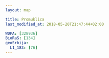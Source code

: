 ```yaml
---
layout: map

title: Promuklica
last_modified_at: 2018-05-20T21:47:44+02:00

WDPA: [328936]
BioRaS: [134]
geoSrbija:
  L1_183: [76]
---
```

